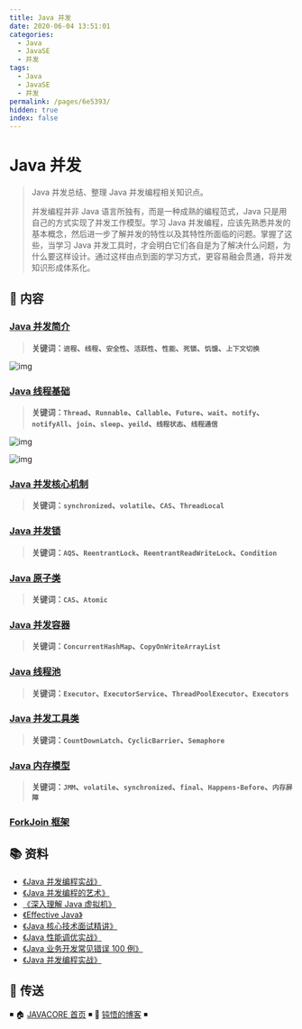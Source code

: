 ```yaml
---
title: Java 并发
date: 2020-06-04 13:51:01
categories:
  - Java
  - JavaSE
  - 并发
tags:
  - Java
  - JavaSE
  - 并发
permalink: /pages/6e5393/
hidden: true
index: false
---
```


# Java 并发

> Java 并发总结、整理 Java 并发编程相关知识点。
>
> 并发编程并非 Java 语言所独有，而是一种成熟的编程范式，Java 只是用自己的方式实现了并发工作模型。学习 Java 并发编程，应该先熟悉并发的基本概念，然后进一步了解并发的特性以及其特性所面临的问题。掌握了这些，当学习 Java 并发工具时，才会明白它们各自是为了解决什么问题，为什么要这样设计。通过这样由点到面的学习方式，更容易融会贯通，将并发知识形成体系化。

## 📖 内容

### [Java 并发简介](01.Java并发简介.md)

> **关键词：`进程`、`线程`、`安全性`、`活跃性`、`性能`、`死锁`、`饥饿`、`上下文切换`**

![img](https://raw.githubusercontent.com/dunwu/images/master/snap/20200701113445.png)

### [Java 线程基础](02.Java线程基础.md)

> **关键词：`Thread`、`Runnable`、`Callable`、`Future`、`wait`、`notify`、`notifyAll`、`join`、`sleep`、`yeild`、`线程状态`、`线程通信`**

![img](https://raw.githubusercontent.com/dunwu/images/master/snap/20200630221707.png)

![img](https://raw.githubusercontent.com/dunwu/images/master/cs/java/javacore/concurrent/java-thread_1.png)

### [Java 并发核心机制](03.Java并发核心机制.md)

> **关键词：`synchronized`、`volatile`、`CAS`、`ThreadLocal`**

### [Java 并发锁](04.Java锁.md)

> **关键词：`AQS`、`ReentrantLock`、`ReentrantReadWriteLock`、`Condition`**

### [Java 原子类](05.Java原子类.md)

> **关键词：`CAS`、`Atomic`**

### [Java 并发容器](06.Java并发和容器.md)

> **关键词：`ConcurrentHashMap`、`CopyOnWriteArrayList`**

### [Java 线程池](07.Java线程池.md)

> **关键词：`Executor`、`ExecutorService`、`ThreadPoolExecutor`、`Executors`**

### [Java 并发工具类](08.Java并发工具类.md)

> **关键词：`CountDownLatch`、`CyclicBarrier`、`Semaphore`**

### [Java 内存模型](09.Java内存模型.md)

> **关键词：`JMM`、`volatile`、`synchronized`、`final`、`Happens-Before`、`内存屏障`**

### [ForkJoin 框架](10.ForkJoin框架.md)

## 📚 资料

- [《Java 并发编程实战》](https://book.douban.com/subject/10484692/)
- [《Java 并发编程的艺术》](https://book.douban.com/subject/26591326/)
- [《深入理解 Java 虚拟机》](https://book.douban.com/subject/34907497/)
- [《Effective Java》](https://book.douban.com/subject/30412517/)
- [《Java 核心技术面试精讲》](https://time.geekbang.org/column/intro/82)
- [《Java 性能调优实战》](https://time.geekbang.org/column/intro/100028001)
- [《Java 业务开发常见错误 100 例》](https://time.geekbang.org/column/intro/100047701)
- [《Java 并发编程实战》](https://time.geekbang.org/column/intro/100023901)

## 🚪 传送

◾ 🏠 [JAVACORE 首页](https://github.com/dunwu/javacore) ◾ 🎯 [钝悟的博客](https://dunwu.github.io/waterdrop/) ◾